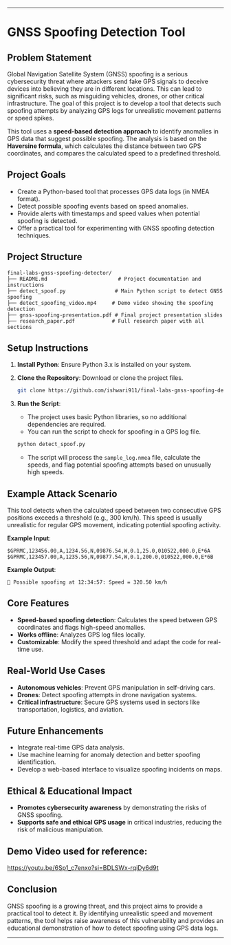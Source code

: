 
---

# GNSS Spoofing Detection Tool

## Problem Statement

Global Navigation Satellite System (GNSS) spoofing is a serious cybersecurity threat where attackers send fake GPS signals to deceive devices into believing they are in different locations. This can lead to significant risks, such as misguiding vehicles, drones, or other critical infrastructure. The goal of this project is to develop a tool that detects such spoofing attempts by analyzing GPS logs for unrealistic movement patterns or speed spikes.

This tool uses a **speed-based detection approach** to identify anomalies in GPS data that suggest possible spoofing. The analysis is based on the **Haversine formula**, which calculates the distance between two GPS coordinates, and compares the calculated speed to a predefined threshold.

## Project Goals

* Create a Python-based tool that processes GPS data logs (in NMEA format).
* Detect possible spoofing events based on speed anomalies.
* Provide alerts with timestamps and speed values when potential spoofing is detected.
* Offer a practical tool for experimenting with GNSS spoofing detection techniques.

## Project Structure

```
final-labs-gnss-spoofing-detector/
├── README.md                       # Project documentation and instructions
├── detect_spoof.py                # Main Python script to detect GNSS spoofing
├── detect_spoofing_video.mp4     # Demo video showing the spoofing detection
├── gnss-spoofing-presentation.pdf # Final project presentation slides
├── research_paper.pdf            # Full research paper with all sections

```

## Setup Instructions

1. **Install Python**: Ensure Python 3.x is installed on your system.
2. **Clone the Repository**: Download or clone the project files.

   ```bash
   git clone https://github.com/ishwari911/final-labs-gnss-spoofing-detector.git

   ```
3. **Run the Script**:

   * The project uses basic Python libraries, so no additional dependencies are required.
   * You can run the script to check for spoofing in a GPS log file.

   ```bash
   python detect_spoof.py
   ```

   * The script will process the `sample_log.nmea` file, calculate the speeds, and flag potential spoofing attempts based on unusually high speeds.

## Example Attack Scenario

This tool detects when the calculated speed between two consecutive GPS positions exceeds a threshold (e.g., 300 km/h). This speed is usually unrealistic for regular GPS movement, indicating potential spoofing activity.

**Example Input**:

```
$GPRMC,123456.00,A,1234.56,N,09876.54,W,0.1,25.0,010522,000.0,E*6A
$GPRMC,123457.00,A,1235.56,N,09877.54,W,0.1,200.0,010522,000.0,E*6B
```

**Example Output**:

```
🚨 Possible spoofing at 12:34:57: Speed = 320.50 km/h
```

## Core Features

* **Speed-based spoofing detection**: Calculates the speed between GPS coordinates and flags high-speed anomalies.
* **Works offline**: Analyzes GPS log files locally.
* **Customizable**: Modify the speed threshold and adapt the code for real-time use.

## Real-World Use Cases

* **Autonomous vehicles**: Prevent GPS manipulation in self-driving cars.
* **Drones**: Detect spoofing attempts in drone navigation systems.
* **Critical infrastructure**: Secure GPS systems used in sectors like transportation, logistics, and aviation.

## Future Enhancements

* Integrate real-time GPS data analysis.
* Use machine learning for anomaly detection and better spoofing identification.
* Develop a web-based interface to visualize spoofing incidents on maps.

## Ethical & Educational Impact

* **Promotes cybersecurity awareness** by demonstrating the risks of GNSS spoofing.
* **Supports safe and ethical GPS usage** in critical industries, reducing the risk of malicious manipulation.

## Demo Video used for reference:
https://youtu.be/6Sp1_c7enxo?si=BDLSWx-rqiDy6d9t

## Conclusion

GNSS spoofing is a growing threat, and this project aims to provide a practical tool to detect it. By identifying unrealistic speed and movement patterns, the tool helps raise awareness of this vulnerability and provides an educational demonstration of how to detect spoofing using GPS data logs.

---


